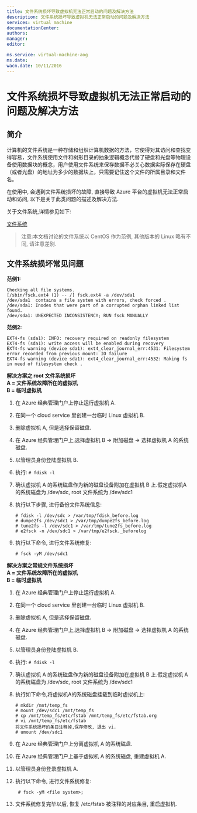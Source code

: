 ```yaml
---
title: 文件系统损坏导致虚拟机无法正常启动的问题及解决方法
description: 文件系统损坏导致虚拟机无法正常启动的问题及解决方法
services: virtual machine
documentationCenter: 
authors: 
manager: 
editor: 

ms.service: virtual-machine-aog
ms.date: 
wacn.date: 10/11/2016
---
```


# 文件系统损坏导致虚拟机无法正常启动的问题及解决方法

## 简介

计算机的文件系统是一种存储和组织计算机数据的方法，它使得对其访问和查找变得容易，文件系统使用文件和树形目录的抽象逻辑概念代替了硬盘和光盘等物理设备使用数据块的概念，用户使用文件系统来保存数据不必关心数据实际保存在硬盘（或者光盘）的地址为多少的数据块上，只需要记住这个文件的所属目录和文件名。

在使用中, 会遇到文件系统损坏的故障, 直接导致 Azure 平台的虚拟机无法正常启动和访问, 以下是关于此类问题的描述及解决方法.

关于文件系统,详情参见如下:

[文件系统](https://zh.wikipedia.org/zh-cn/%E6%96%87%E4%BB%B6%E7%B3%BB%E7%BB%9F)

>注意:本文档讨论的文件系统以 CentOS 作为范例, 其他版本的 Linux 略有不同, 请注意差别.

## 文件系统损坏常见问题

**范例1:**

```
Checking all file systems.  
[/sbin/fsck.ext4 (1) -- /] fsck.ext4 -a /dev/sda1  
/dev/sda1  contains a file system with errors, check forced .   
/dev/sda1: Inodes that were part of a corrupted orphan linked list found.   
/dev/sda1: UNEXPECTED INCONSISTENCY; RUN fsck MANUALLY  
```

**范例2:**

```
EXT4-fs (sda1): INFO: recovery required on readonly filesystem  
EXT4-fs (sda1): write access will be enabled during recovery  
EXT4-fs warning (device sda1): ext4_clear_journal_err:4531: Filesystem error recorded from previous mount: IO failure  
EXT4-fs warning (device sda1): ext4_clear_journal_err:4532: Making fs in need of filesystem check . 
```

**解决方案之 root 文件系统损坏**  
**A = 文件系统故障所在的虚拟机**  
**B = 临时虚拟机**

 1. 在 Azure 经典管理门户上停止运行虚拟机 A.
 2. 在同一个 cloud service 里创建一台临时 Linux 虚拟机 B.
 3. 删除虚拟机 A, 但是选择保留磁盘.
 4. 在 Azure 经典管理门户上,选择虚拟机 B -> 附加磁盘 -> 选择虚拟机 A 的系统磁盘.
 5. 以管理员身份登陆虚拟机 B.
 6. 执行: `# fdisk -l`
 7. 确认虚拟机 A 的系统磁盘作为新的磁盘设备附加在虚拟机 B 上.假定虚拟机A的系统磁盘为 /dev/sdc, root 文件系统为 /dev/sdc1
 8. 执行以下步骤, 进行备份文件系统信息:  

     ```
     # fdisk -l /dev/sdc > /var/tmp/fdisk_before.log  
     # dumpe2fs /dev/sdc1 > /var/tmp/dumpe2fs_before.log  
     # tune2fs -l /dev/sdc1 > /var/tmp/tune2fs_before.log  
     # e2fsck -n /dev/sdc1 > /var/tmp/e2fsck._beforelog  
     ```

 9. 执行以下命令, 进行文件系统修复:  

     ```
     # fsck -yM /dev/sdc1
     ```

**解决方案之常规文件系统损坏**  
**A = 文件系统故障所在的虚拟机**  
**B = 临时虚拟机**

 1. 在 Azure 经典管理门户上停止运行虚拟机 A.
 2. 在同一个 cloud service 里创建一台临时 Linux 虚拟机 B.
 3. 删除虚拟机 A, 但是选择保留磁盘.
 4. 在 Azure 经典管理门户上,选择虚拟机 B -> 附加磁盘 -> 选择虚拟机 A 的系统磁盘.
 5. 以管理员身份登陆虚拟机 B.
 6. 执行: `# fdisk -l`
 7. 确认虚拟机 A 的系统磁盘作为新的磁盘设备附加在虚拟机 B 上.假定虚拟机 A 的系统磁盘为 /dev/sdc, root 文件系统为 /dev/sdc1
 8. 执行如下命令,将虚拟机A的系统磁盘挂载到临时虚拟机上: 

     ```
     # mkdir /mnt/temp_fs  
     # mount /dev/sdc1 /mnt/temp_fs  
     # cp /mnt/temp_fs/etc/fstab /mnt/temp_fs/etc/fstab.org  
     # vi /mnt/temp_fs/etc/fstab  
     将文件系统损坏的条目注释掉,保存修改, 退出 vi.  
     # umount /dev/sdc1
     ```

 9. 在 Azure 经典管理门户上分离虚拟机 A 的系统磁盘.
 10. 在 Azure 经典管理门户上基于虚拟机 A 的系统磁盘, 重建虚拟机 A.
 11. 以管理员身份登录虚拟机 A.
 12. 执行以下命令, 进行文件系统修复:  

     ```
      # fsck -yM <file system>;
     ```

 13. 文件系统修复完毕以后, 恢复 /etc/fstab 被注释的对应条目, 重启虚拟机.